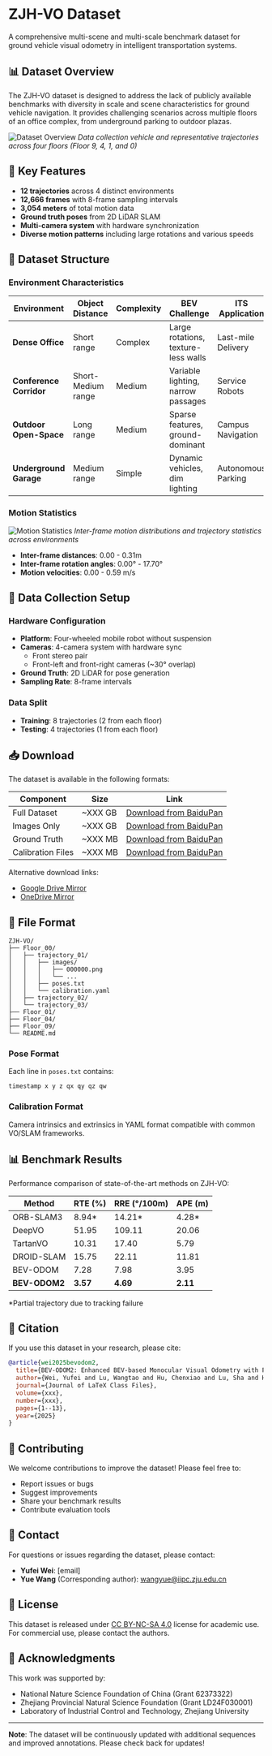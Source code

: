 # ZJH-VO Dataset

A comprehensive multi-scene and multi-scale benchmark dataset for ground vehicle visual odometry in intelligent transportation systems.

## 📊 Dataset Overview

The ZJH-VO dataset is designed to address the lack of publicly available benchmarks with diversity in scale and scene characteristics for ground vehicle navigation. It provides challenging scenarios across multiple floors of an office complex, from underground parking to outdoor plazas.

![Dataset Overview](images/dataset_overview.png)
*Data collection vehicle and representative trajectories across four floors (Floor 9, 4, 1, and 0)*

## 🚗 Key Features

- **12 trajectories** across 4 distinct environments
- **12,666 frames** with 8-frame sampling intervals  
- **3,054 meters** of total motion data
- **Ground truth poses** from 2D LiDAR SLAM
- **Multi-camera system** with hardware synchronization
- **Diverse motion patterns** including large rotations and various speeds

## 📁 Dataset Structure

### Environment Characteristics

| Environment | Object Distance | Complexity | BEV Challenge | ITS Application |
|------------|----------------|------------|--------------|-----------------|
| **Dense Office** | Short range | Complex | Large rotations, texture-less walls | Last-mile Delivery |
| **Conference Corridor** | Short-Medium range | Medium | Variable lighting, narrow passages | Service Robots |
| **Outdoor Open-Space** | Long range | Medium | Sparse features, ground-dominant | Campus Navigation |
| **Underground Garage** | Medium range | Simple | Dynamic vehicles, dim lighting | Autonomous Parking |

### Motion Statistics

![Motion Statistics](images/motion_statistics.png)
*Inter-frame motion distributions and trajectory statistics across environments*

- **Inter-frame distances**: 0.00 - 0.31m
- **Inter-frame rotation angles**: 0.00° - 17.70°
- **Motion velocities**: 0.00 - 0.59 m/s

## 🔧 Data Collection Setup

### Hardware Configuration
- **Platform**: Four-wheeled mobile robot without suspension
- **Cameras**: 4-camera system with hardware sync
  - Front stereo pair
  - Front-left and front-right cameras (~30° overlap)
- **Ground Truth**: 2D LiDAR for pose generation
- **Sampling Rate**: 8-frame intervals

### Data Split
- **Training**: 8 trajectories (2 from each floor)
- **Testing**: 4 trajectories (1 from each floor)

## 📥 Download

The dataset is available in the following formats:

| Component | Size | Link |
|-----------|------|------|
| Full Dataset | ~XXX GB | [Download from BaiduPan](https://pan.baidu.com/xxx) |
| Images Only | ~XXX GB | [Download from BaiduPan](https://pan.baidu.com/xxx) |
| Ground Truth | ~XXX MB | [Download from BaiduPan](https://pan.baidu.com/xxx) |
| Calibration Files | ~XXX MB | [Download from BaiduPan](https://pan.baidu.com/xxx) |

Alternative download links:
- [Google Drive Mirror](https://drive.google.com/xxx)
- [OneDrive Mirror](https://onedrive.live.com/xxx)

## 📂 File Format

```
ZJH-VO/
├── Floor_00/
│   ├── trajectory_01/
│   │   ├── images/
│   │   │   ├── 000000.png
│   │   │   └── ...
│   │   ├── poses.txt
│   │   └── calibration.yaml
│   ├── trajectory_02/
│   └── trajectory_03/
├── Floor_01/
├── Floor_04/
├── Floor_09/
└── README.md
```

### Pose Format
Each line in `poses.txt` contains:
```
timestamp x y z qx qy qz qw
```

### Calibration Format
Camera intrinsics and extrinsics in YAML format compatible with common VO/SLAM frameworks.

## 📊 Benchmark Results

Performance comparison of state-of-the-art methods on ZJH-VO:

| Method | RTE (%) | RRE (°/100m) | APE (m) |
|--------|---------|--------------|---------|
| ORB-SLAM3 | 8.94* | 14.21* | 4.28* |
| DeepVO | 51.95 | 109.11 | 20.06 |
| TartanVO | 10.31 | 17.40 | 5.79 |
| DROID-SLAM | 15.75 | 22.11 | 11.81 |
| BEV-ODOM | 7.28 | 7.98 | 3.95 |
| **BEV-ODOM2** | **3.57** | **4.69** | **2.11** |

*Partial trajectory due to tracking failure

## 📝 Citation

If you use this dataset in your research, please cite:

```bibtex
@article{wei2025bevodom2,
  title={BEV-ODOM2: Enhanced BEV-based Monocular Visual Odometry with PV-BEV Fusion and Dense Flow Supervision for Ground Robots},
  author={Wei, Yufei and Lu, Wangtao and Hu, Chenxiao and Lu, Sha and Han, Fuzhang and Xiong, Rong and Wang, Yue},
  journal={Journal of LaTeX Class Files},
  volume={xxx},
  number={xxx},
  pages={1--13},
  year={2025}
}
```

## 🤝 Contributing

We welcome contributions to improve the dataset! Please feel free to:
- Report issues or bugs
- Suggest improvements
- Share your benchmark results
- Contribute evaluation tools

## 📧 Contact

For questions or issues regarding the dataset, please contact:
- **Yufei Wei**: [email]
- **Yue Wang** (Corresponding author): wangyue@iipc.zju.edu.cn

## 📄 License

This dataset is released under [CC BY-NC-SA 4.0](https://creativecommons.org/licenses/by-nc-sa/4.0/) license for academic use. For commercial use, please contact the authors.

## 🙏 Acknowledgments

This work was supported by:
- National Nature Science Foundation of China (Grant 62373322)
- Zhejiang Provincial Natural Science Foundation (Grant LD24F030001)
- Laboratory of Industrial Control and Technology, Zhejiang University

---

**Note**: The dataset will be continuously updated with additional sequences and improved annotations. Please check back for updates!
